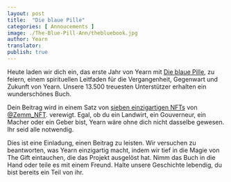 ```yaml
---
layout: post
title:  "Die blaue Pille"
categories: [ Annoucements ]
image: ./The-Blue-Pill-Ann/thebluebook.jpg
author: Yearn
translator:
publish: true
---
```


Heute laden wir dich ein, das erste Jahr von Yearn mit [Die blaue Pille](https://medium.com/iearn/the-blue-pill-ca44ed01f16f), zu feiern, einem spirituellen Leitfaden für die Vergangenheit, Gegenwart und Zukunft von Yearn. Unsere 13.500 treuesten Unterstützer erhalten ein wunderschönes Buch.

Dein Beitrag wird in einem Satz von [sieben einzigartigen NFTs](https://galaxy.eco/yearn) von [@Zemm_NFT](https://twitter.com/Zemm_NFT). verewigt. Egal, ob du ein Landwirt, ein Gouverneur, ein Macher oder ein Geber bist, Yearn wäre ohne dich nicht dasselbe gewesen. Ihr seid alle notwendig.

Dies ist eine Einladung, einen Beitrag zu leisten. Wir versuchen zu beantworten, was Yearn einzigartig macht, indem wir tief in die Magie von The Gift eintauchen, die das Projekt ausgelöst hat. Nimm das Buch in die Hand oder teile es mit einem Freund. Halte unsere Geschichte lebendig, du bist bereits ein Teil von ihr.

